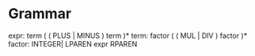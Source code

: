 # Grammar

expr: term ( ( PLUS | MINUS ) term )*
term: factor ( ( MUL | DIV ) factor )*
factor: INTEGER| LPAREN expr RPAREN
